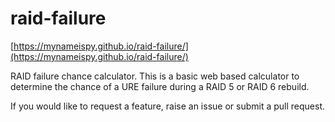 raid-failure
============

[https://mynameispy.github.io/raid-failure/](https://mynameispy.github.io/raid-failure/)

RAID failure chance calculator.
This is a basic web based calculator to determine the chance of a URE failure during a RAID 5 or RAID 6 rebuild.

If you would like to request a feature, raise an issue or submit a pull request.
